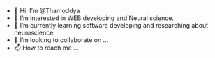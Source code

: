 - 👋 Hi, I’m @Thamoddya
- 👀 I’m interested in WEB developing and Neural science.
- 🌱 I’m currently learning software developing and researching about neuroscience
- 💞️ I’m looking to collaborate on ...
- 📫 How to reach me ...

<!---
Thamoddya/Thamoddya is a ✨ special ✨ repository because its `README.md` (this file) appears on your GitHub profile.
You can click the Preview link to take a look at your changes.
--->
